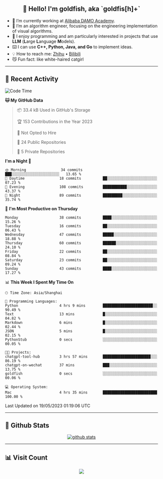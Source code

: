 
<h2 align="center">👋 Hello! I'm goldfish, aka `goldfis[h]+`</h2>

- 📍 I’m currently working at [Alibaba DAMO Academy](https://damo.alibaba.com/).  
- 🌱 I’m an algorithm engineer, focusing on the engineering implementation of visual algorithms.  
- 💬 I enjoy programming and am particularly interested in projects that use **LLM** (**L**arge **L**anguage **M**odels).   
- ⌨️ I can use **C++, Python, Java, and Go** to implement ideas.  
- 💡 How to reach me: [Zhihu](https://www.zhihu.com/people/goldfishh) • [Bilibili](https://space.bilibili.com/11349246)  
- 😼 Fun fact: like white-haired catgirl  

-------

## 🔧 Recent Activity

<!--START_SECTION:waka-->
![Code Time](http://img.shields.io/badge/Code%20Time-5%20hrs%203%20mins-blue)

**🐱 My GitHub Data** 

> 📦 33.4 kB Used in GitHub's Storage 
 > 
> 🏆 153 Contributions in the Year 2023
 > 
> 🚫 Not Opted to Hire
 > 
> 📜 24 Public Repositories 
 > 
> 🔑 5 Private Repositories 
 > 
**I'm a Night 🦉** 

```text
🌞 Morning                34 commits          ███░░░░░░░░░░░░░░░░░░░░░░   13.65 % 
🌆 Daytime                18 commits          ██░░░░░░░░░░░░░░░░░░░░░░░   07.23 % 
🌃 Evening                108 commits         ███████████░░░░░░░░░░░░░░   43.37 % 
🌙 Night                  89 commits          █████████░░░░░░░░░░░░░░░░   35.74 % 
```
📅 **I'm Most Productive on Thursday** 

```text
Monday                   38 commits          ████░░░░░░░░░░░░░░░░░░░░░   15.26 % 
Tuesday                  16 commits          ██░░░░░░░░░░░░░░░░░░░░░░░   06.43 % 
Wednesday                47 commits          █████░░░░░░░░░░░░░░░░░░░░   18.88 % 
Thursday                 60 commits          ██████░░░░░░░░░░░░░░░░░░░   24.10 % 
Friday                   22 commits          ██░░░░░░░░░░░░░░░░░░░░░░░   08.84 % 
Saturday                 23 commits          ██░░░░░░░░░░░░░░░░░░░░░░░   09.24 % 
Sunday                   43 commits          ████░░░░░░░░░░░░░░░░░░░░░   17.27 % 
```


📊 **This Week I Spent My Time On** 

```text
🕑︎ Time Zone: Asia/Shanghai

💬 Programming Languages: 
Python                   4 hrs 9 mins        ███████████████████████░░   90.49 % 
Text                     13 mins             █░░░░░░░░░░░░░░░░░░░░░░░░   04.82 % 
Markdown                 6 mins              █░░░░░░░░░░░░░░░░░░░░░░░░   02.44 % 
JSON                     5 mins              █░░░░░░░░░░░░░░░░░░░░░░░░   02.15 % 
PythonStub               0 secs              ░░░░░░░░░░░░░░░░░░░░░░░░░   00.05 % 

🐱‍💻 Projects: 
chatgpt-tool-hub         3 hrs 57 mins       ██████████████████████░░░   86.19 % 
chatgpt-on-wechat        37 mins             ███░░░░░░░░░░░░░░░░░░░░░░   13.75 % 
goldfish                 0 secs              ░░░░░░░░░░░░░░░░░░░░░░░░░   00.06 % 

💻 Operating System: 
Mac                      4 hrs 35 mins       █████████████████████████   100.00 % 
```


 Last Updated on 19/05/2023 01:19:06 UTC
<!--END_SECTION:waka-->

-------

## 📆 Github Stats

<p align="center">
    <a href="https://github.com/anuraghazra/github-readme-stats">
      <img src="https://github-readme-stats.vercel.app/api?username=goldfishh&show_icons=true&theme=dracula" alt="github stats" />
    </a>
</p>

-------

## 📊 Visit Count

<p align="center">
  <a href="https://count.getloli.com/"><img src="https://count.getloli.com/get/@:goldfishh?theme=rule34"></a>
</p>
